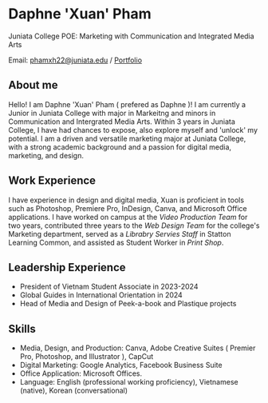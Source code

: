 # Daphne 'Xuan' Pham

Juniata College 
POE: Marketing with Communication and Integrated Media Arts 


Email: phamxh22@juniata.edu / [Portfolio](https://www.behance.net/daphnepham1003/projects)


## About me 

Hello! I am Daphne 'Xuan' Pham ( prefered as Daphne )! I am currently a Junior in Juniata College with major in Markeitng and minors in Communication and Intergrated Media Arts. Within 3 years in Juniata College, I have had chances to expose, also explore myself and 'unlock' my potential. I am a driven and versatile marketing major at Juniata College, with a strong academic background and a passion for digital media, marketing, and design.


## Work Experience 

I have experience in design and digital media, Xuan is proficient in tools such as Photoshop, Premiere Pro, InDesign, Canva, and Microsoft Office applications. I have worked on campus at the _Video Production Team_ for two years, contributed three years to the _Web Design Team_ for the college's Marketing department, served as a _Librabry Servies Staff_ in Statton Learning Common, and assisted as Student Worker in _Print Shop_.


## Leadership Experience

 * President of Vietnam Student Associate in 2023-2024
 * Global Guides in International Orientation in 2024
 * Head of Media and Design of Peek-a-book and Plastique projects


## Skills 

* Media, Design, and Production: Canva, Adobe Creative Suites ( Premier Pro, Photoshop, and Illustrator ), CapCut
* Digital Marketing: Google Analytics, Facebook Business Suite
* Office Application: Microsoft Offices.
* Language: English (professional working proficiency), Vietnamese (native), Korean (conversational)
